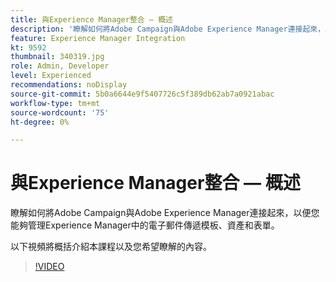 ```yaml
---
title: 與Experience Manager整合 — 概述
description: '瞭解如何將Adobe Campaign與Adobe Experience Manager連接起來，以便您能夠管理Experience Manager中的電子郵件傳遞模板、資產和表單。 '
feature: Experience Manager Integration
kt: 9592
thumbnail: 340319.jpg
role: Admin, Developer
level: Experienced
recommendations: noDisplay
source-git-commit: 5b0a6644e9f5407726c5f389db62ab7a0921abac
workflow-type: tm+mt
source-wordcount: '75'
ht-degree: 0%

---
```


# 與Experience Manager整合 — 概述

瞭解如何將Adobe Campaign與Adobe Experience Manager連接起來，以便您能夠管理Experience Manager中的電子郵件傳遞模板、資產和表單。

以下視頻將概括介紹本課程以及您希望瞭解的內容。

>[!VIDEO](https://video.tv.adobe.com/v/340319?quality=12)
